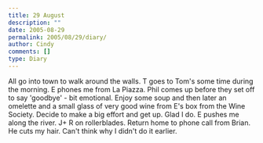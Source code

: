 ```yaml
---
title: 29 August
description: ""
date: 2005-08-29
permalink: 2005/08/29/diary/
author: Cindy
comments: []
type: Diary
---
```


All go into town to walk around the walls. T goes to Tom's some time during the morning. E phones me from La Piazza. Phil comes up before they set off to say 'goodbye' - bit emotional. Enjoy some soup and then later an omelette and a small glass of very good wine from E's box from the Wine Society. Decide to make a big effort and get up. Glad I do. E pushes me along the river. J+ R on rollerblades. Return home to phone call from Brian. He cuts my hair. Can't think why I didn't do it earlier.
